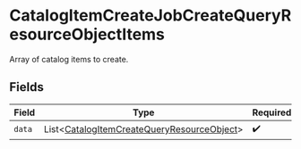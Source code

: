 # CatalogItemCreateJobCreateQueryResourceObjectItems

Array of catalog items to create.


## Fields

| Field                                                                                                          | Type                                                                                                           | Required                                                                                                       | Description                                                                                                    |
| -------------------------------------------------------------------------------------------------------------- | -------------------------------------------------------------------------------------------------------------- | -------------------------------------------------------------------------------------------------------------- | -------------------------------------------------------------------------------------------------------------- |
| `data`                                                                                                         | List\<[CatalogItemCreateQueryResourceObject](../../models/components/CatalogItemCreateQueryResourceObject.md)> | :heavy_check_mark:                                                                                             | N/A                                                                                                            |